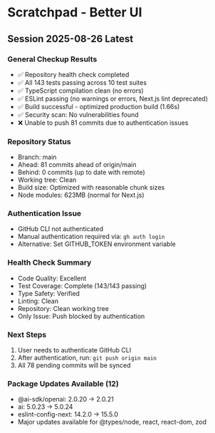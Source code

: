 # Scratchpad - Better UI

## Session 2025-08-26 Latest

### General Checkup Results
- ✅ Repository health check completed
- ✅ All 143 tests passing across 10 test suites
- ✅ TypeScript compilation clean (no errors)
- ✅ ESLint passing (no warnings or errors, Next.js lint deprecated)
- ✅ Build successful - optimized production build (1.66s)
- ✅ Security scan: No vulnerabilities found
- ❌ Unable to push 81 commits due to authentication issues

### Repository Status
- Branch: main
- Ahead: 81 commits ahead of origin/main
- Behind: 0 commits (up to date with remote)
- Working tree: Clean
- Build size: Optimized with reasonable chunk sizes
- Node modules: 623MB (normal for Next.js)

### Authentication Issue
- GitHub CLI not authenticated
- Manual authentication required via: `gh auth login`
- Alternative: Set GITHUB_TOKEN environment variable

### Health Check Summary
- Code Quality: Excellent
- Test Coverage: Complete (143/143 passing)
- Type Safety: Verified
- Linting: Clean
- Repository: Clean working tree
- Only Issue: Push blocked by authentication

### Next Steps
1. User needs to authenticate GitHub CLI
2. After authentication, run: `git push origin main`
3. All 78 pending commits will be synced

### Package Updates Available (12)
- @ai-sdk/openai: 2.0.20 → 2.0.21
- ai: 5.0.23 → 5.0.24
- eslint-config-next: 14.2.0 → 15.5.0
- Major updates available for @types/node, react, react-dom, zod